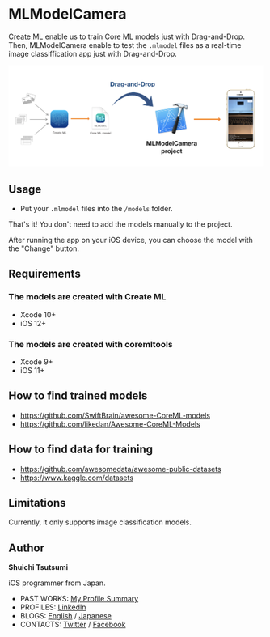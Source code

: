 # MLModelCamera

[Create ML](https://developer.apple.com/documentation/create_ml) enable us to train [Core ML](https://developer.apple.com/documentation/coreml) models just with Drag-and-Drop. Then, MLModelCamera enable to test the `.mlmodel` files as a real-time image classiffication app just with Drag-and-Drop.

![](READMEResources/figure.png)

## Usage

- Put your `.mlmodel` files into the `/models` folder.

That's it! You don't need to add the models manually to the project.

After running the app on your iOS device, you can choose the model with the "Change" button.


## Requirements

### The models are created with Create ML

- Xcode 10+
- iOS 12+

### The models are created with coremltools

- Xcode 9+
- iOS 11+

## How to find trained models

- https://github.com/SwiftBrain/awesome-CoreML-models
- https://github.com/likedan/Awesome-CoreML-Models

## How to find data for training

- https://github.com/awesomedata/awesome-public-datasets
- https://www.kaggle.com/datasets


## Limitations

Currently, it only supports image classification models.

## Author

**Shuichi Tsutsumi**

iOS programmer from Japan.

- PAST WORKS:  [My Profile Summary](https://medium.com/@shu223/my-profile-summary-f14bfc1e7099#.vdh0i7clr)
- PROFILES: [LinkedIn](https://www.linkedin.com/in/shuichi-tsutsumi-525b755b/)
- BLOGS: [English](https://medium.com/@shu223/) / [Japanese](http://d.hatena.ne.jp/shu223/)
- CONTACTS: [Twitter](https://twitter.com/shu223) / [Facebook](https://www.facebook.com/shuichi.tsutsumi)

